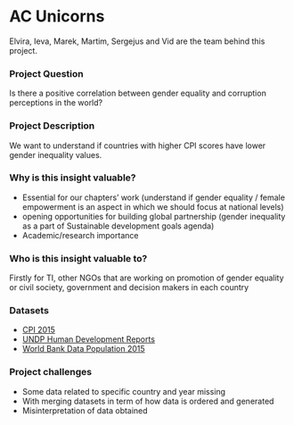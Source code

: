 # AC Unicorns

Elvira, Ieva, Marek, Martim, Sergejus and Vid are the team behind this project.

### Project Question

Is there a positive correlation between gender equality and corruption perceptions in the world?

### Project Description

We want to understand if countries with higher CPI scores have lower gender inequality values.

### Why is this insight valuable?

- Essential for our chapters’ work (understand if gender equality / female empowerment is an aspect in which we should focus at national levels)
- opening opportunities for building global partnership (gender inequality as a part of Sustainable development goals agenda)
- Academic/research importance

### Who is this insight valuable to?

Firstly for TI, other NGOs that are working on promotion of gender equality or civil society, government and decision makers in each country

### Datasets

- [CPI 2015](https://docs.google.com/spreadsheets/d/1R3PZcL2KBtO9qvW3_2Cp7rfuG-fv0D8bvlN5Y-pZuFw/edit#gid=791161075)
- [UNDP Human Development Reports](http://hdr.undp.org/en/data)
- [World Bank Data Population 2015](https://data.worldbank.org/indicator/SP.POP.TOTL)


### Project challenges

- Some data related to specific country and year missing
- With merging datasets in term of how data is ordered and generated  
- Misinterpretation of data obtained
